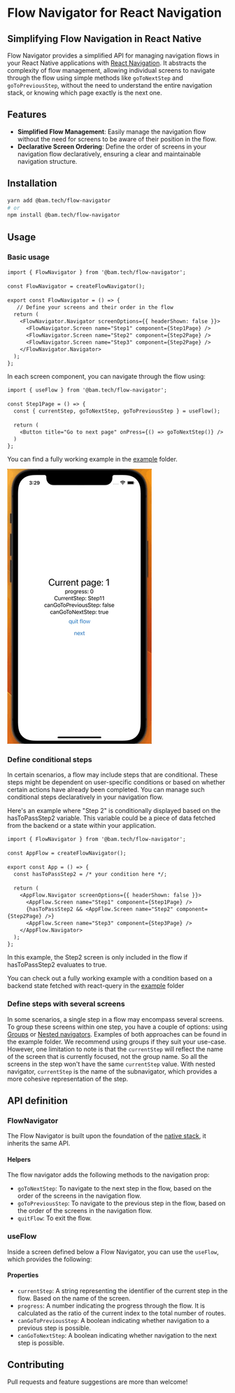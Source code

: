 # Flow Navigator for React Navigation

## Simplifying Flow Navigation in React Native

Flow Navigator provides a simplified API for managing navigation flows in your React Native applications with [React Navigation](https://reactnavigation.org/). It abstracts the complexity of flow management, allowing individual screens to navigate through the flow using simple methods like `goToNextStep` and `goToPreviousStep`, without the need to understand the entire navigation stack, or knowing which page exactly is the next one.

## Features

- **Simplified Flow Management**: Easily manage the navigation flow without the need for screens to be aware of their position in the flow.
- **Declarative Screen Ordering**: Define the order of screens in your navigation flow declaratively, ensuring a clear and maintainable navigation structure.

## Installation

```bash
yarn add @bam.tech/flow-navigator
# or
npm install @bam.tech/flow-navigator
```

## Usage
### Basic usage

```tsx
import { FlowNavigator } from '@bam.tech/flow-navigator';

const FlowNavigator = createFlowNavigator();

export const FlowNavigator = () => {
   // Define your screens and their order in the flow
  return (
    <FlowNavigator.Navigator screenOptions={{ headerShown: false }}>
      <FlowNavigator.Screen name="Step1" component={Step1Page} />
      <FlowNavigator.Screen name="Step2" component={Step2Page} />
      <FlowNavigator.Screen name="Step3" component={Step2Page} />
    </FlowNavigator.Navigator>
  );
};
```

In each screen component, you can navigate through the flow using:

```tsx
import { useFlow } from '@bam.tech/flow-navigator';

const Step1Page = () => {
  const { currentStep, goToNextStep, goToPreviousStep } = useFlow();

  return (
    <Button title="Go to next page" onPress={() => goToNextStep()} />
  )
};
```

You can find a fully working example in the [example](./example/App.tsx) folder.

![Alt text](<Nov-15-2023 15-29-57.gif>)


### Define conditional steps

In certain scenarios, a flow may include steps that are conditional. These steps might be dependent on user-specific conditions or based on whether certain actions have already been completed. You can manage such conditional steps declaratively in your navigation flow.

Here's an example where "Step 2" is conditionally displayed based on the hasToPassStep2 variable. This variable could be a piece of data fetched from the backend or a state within your application.

```tsx
import { FlowNavigator } from '@bam.tech/flow-navigator';

const AppFlow = createFlowNavigator();

export const App = () => {
  const hasToPassStep2 = /* your condition here */;

  return (
    <AppFlow.Navigator screenOptions={{ headerShown: false }}>
      <AppFlow.Screen name="Step1" component={Step1Page} />
      {hasToPassStep2 && <AppFlow.Screen name="Step2" component={Step2Page} />}
      <AppFlow.Screen name="Step3" component={Step3Page} />
    </AppFlow.Navigator>
  );
};
```

In this example, the Step2 screen is only included in the flow if hasToPassStep2 evaluates to true.

You can check out a fully working example with a condition based on a backend state fetched with react-query in the [example](./example/src/FlowNavigatorExample.tsx) folder

### Define steps with several screens

In some scenarios, a single step in a flow may encompass several screens. To group these screens within one step, you have a couple of options: using [Groups](https://reactnavigation.org/docs/group/) or [Nested navigators](https://reactnavigation.org/docs/screen-options-resolution/). 
Examples of both approaches can be found in the example folder.
We recommend using groups if they suit your use-case. However, one limitation to note is that the `currentStep` will reflect the name of the screen that is currently focused, not the group name. So all the screens in the step won't have the same `currentStep` value. With nested navigator, `currentStep` is the name of the subnavigator, which provides a more cohesive representation of the step.

## API definition

### FlowNavigator
The Flow Navigator is built upon the foundation of the [native stack](https://reactnavigation.org/docs/native-stack-navigator/#api-definition), it inherits the same API.

#### Helpers
The flow navigator adds the following methods to the navigation prop:
- `goToNextStep`: To navigate to the next step in the flow, based on the order of the screens in the navigation flow.
- `goToPreviousStep`: To navigate to the previous step in the flow, based on the order of the screens in the navigation flow.
- `quitFlow`: To exit the flow.

### useFlow
Inside a screen defined below a Flow Navigator, you can use the `useFlow`, which provides the following:

#### Properties
- `currentStep`: A string representing the identifier of the current step in the flow. Based on the name of the screen.
- `progress`: A number indicating the progress through the flow. It is calculated as the ratio of the current index to the total number of routes.
- `canGoToPreviousStep`: A boolean indicating whether navigation to a previous step is possible.
- `canGoToNextStep`: A boolean indicating whether navigation to the next step is possible.

## Contributing
Pull requests and feature suggestions are more than welcome!
